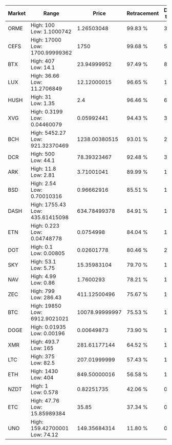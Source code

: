 | Market | Range | Price| Retracement | Doubles to 50% |
| --- | --- | --- | --- | --- |
| ORME | High: 100<br />Low: 1.1000742 | 1.26503048 | 99.83 % | 39.96 |
| CEFS | High: 17000<br />Low: 1700.99999362 | 1750 | 99.68 % | 5.34 |
| BTX | High: 407<br />Low: 14.1 | 23.94999952 | 97.49 % | 8.79 |
| LUX | High: 36.66<br />Low: 11.2706849 | 12.12000015 | 96.65 % | 1.98 |
| HUSH | High: 31<br />Low: 1.35 | 2.4 | 96.46 % | 6.74 |
| XVG | High: 0.3199<br />Low: 0.04460079 | 0.05992441 | 94.43 % | 3.04 |
| BCH | High: 5452.27<br />Low: 921.32370469 | 1238.00380515 | 93.01 % | 2.57 |
| DCR | High: 500<br />Low: 44.1 | 78.39323467 | 92.48 % | 3.47 |
| ARK | High: 11.8<br />Low: 2.81 | 3.71001041 | 89.99 % | 1.97 |
| BSD | High: 2.54<br />Low: 0.70010316 | 0.96662916 | 85.51 % | 1.68 |
| DASH | High: 1755.43<br />Low: 435.61415098 | 634.78499378 | 84.91 % | 1.73 |
| ETN | High: 0.223<br />Low: 0.04748778 | 0.0754998 | 84.04 % | 1.79 |
| DOT | High: 0.1<br />Low: 0.00805 | 0.02601778 | 80.46 % | 2.08 |
| SKY | High: 53.1<br />Low: 5.75 | 15.35983104 | 79.70 % | 1.92 |
| NAV | High: 4.99<br />Low: 0.86 | 1.7600293 | 78.21 % | 1.66 |
| ZEC | High: 799<br />Low: 286.43 | 411.12500496 | 75.67 % | 1.32 |
| BTC | High: 19850<br />Low: 6912.9021021 | 10078.99999997 | 75.53 % | 1.33 |
| DOGE | High: 0.01935<br />Low: 0.00196 | 0.00649873 | 73.90 % | 1.64 |
| XMR | High: 493.7<br />Low: 165 | 281.61177144 | 64.52 % | 1.17 |
| LTC | High: 375<br />Low: 82.5 | 207.01999999 | 57.43 % | 1.10 |
| ETH | High: 1430<br />Low: 404 | 849.50000016 | 56.58 % | 1.08 |
| NZDT | High: 1<br />Low: 0.578 | 0.82251735 | 42.06 % | 0.00 |
| ETC | High: 47.76<br />Low: 15.85989384 | 35.85 | 37.34 % | 0.00 |
| UNO | High: 159.42700001<br />Low: 74.12 | 149.35684314 | 11.80 % | 0.00 |
